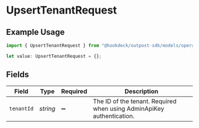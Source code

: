 # UpsertTenantRequest

## Example Usage

```typescript
import { UpsertTenantRequest } from "@hookdeck/outpost-sdk/models/operations";

let value: UpsertTenantRequest = {};
```

## Fields

| Field                                                                 | Type                                                                  | Required                                                              | Description                                                           |
| --------------------------------------------------------------------- | --------------------------------------------------------------------- | --------------------------------------------------------------------- | --------------------------------------------------------------------- |
| `tenantId`                                                            | *string*                                                              | :heavy_minus_sign:                                                    | The ID of the tenant. Required when using AdminApiKey authentication. |